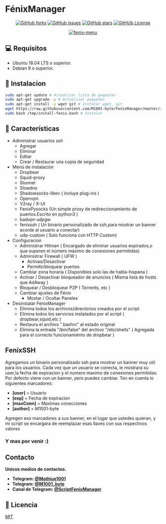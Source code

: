
# FénixManager
<!-- noto-fonts-cjk fonts to view 〢-->
<div align="center">

  <a href="">![GitHub forks](https://img.shields.io/github/forks/M1001-byte/FenixManager?style=for-the-badge)</a>
  <a href="">![GitHub issues](https://img.shields.io/github/issues/M1001-byte/FenixManager?style=for-the-badge)</a>
  <a href="">![GitHub stars](https://img.shields.io/github/stars/M1001-byte/FenixManager?style=for-the-badge)</a>
  <a href="">![GitHUb License](https://img.shields.io/github/license/m1001-byte/fenixmanager?style=for-the-badge)</a>

  <a href="https://imgbb.com/"><img src="https://i.ibb.co/qBj4Pth/fenix-menu.png" alt="fenix-menu" border="0"></a>
</div>

## 💻 Requisitos
 * Ubuntu 18.04 LTS o superior.
 * Debian 9 o superior.

## 🚀 Instalacion

```bash
sudo apt-get update # Actualizar lista de paquetes
sudo apt-get upgrade -y # Actualizar paquetes
sudo apt-get install -y wget git # Instalar wget, git
wget https://raw.githubusercontent.com/M1001-byte/FenixManager/master/install.bash -O /tmp/install-fenix.bash # Descargar instalador
sudo bash /tmp/install-fenix.bash # Instalar
```
## 🧉 Características

* Administrar usuarios ssh
    * Agregar
    * Eliminar 
    * Editar
    * Crear / Restaurar una copia de seguridad
* Menú de instalación
    * Dropbear
    * Squid-proxy
    * Stunnel
    * Slowdns
    * Shadowsocks-libev ( incluye plug-ins )
    * Openvpn
    * V2ray / X-UI
    * FenixPysocks (Un simple proxy de redireccionamiento de puertos.Escrito en python3  )
    * badvpn udpgw
    * fenixssh  ( Un binario personalizado de ssh,para mostrar un banner acorde al usuario a conectar)
    * udp-custom ( Solo funciona con HTTP Custom)
* Configuracion
    * Administrar Hitman ( Encargado de eliminar usuarios expirados,o que superen el número máximo de conexiones permitidas)
    * Administrar Firewall ( UFW )
        * Activas/Desactivar
        * Permitir/bloquear puertos
    * Cambiar zona horaria ( Disponibles solo las de habla-hispana )
    * Activar / Desactivar bloqueador de anuncios ( Misma lista de hosts que AdAway )
    * Bloquear / Desbloquear P2P ( Torrents, etc )
    * Cambiar ajustes de Fénix
        * Mostar / Ocultar Paneles
* Desinstalar FénixManager
    * Elimina todos los archivos/directorios creados por el script
    * Elimina todos los servicios instalados por el script ( dropbear,squid,etc )
    * Restaura el archivo ".bashrc" al estado original
    * Elimina la entrada "/bin/false" del archivo "/etc/shells" ( Agregada para el correcto funcionamiento de dropbear )

## FenixSSH
Agregamos un binario personalizado ssh para mostrar un banner muy util para los usuarios.
Cada vez que un usuario se conecta, le mostrara su user,la fecha de expiracion y el numero maximo de conexiones permitidas.
Por defecto viene con un banner, pero puedes cambiar.
Ten en cuenta lo siguientes marcadores:
* **[user]** = Usuario
* **[exp]** = Fecha de expiracion
* **[maxConn]** = Maximas conecciones
* **[author]** = M1001-byte

Agregen eso marcadores a sus banner, en el lugar que ustedes quieran, y mi script se encargara de reemplazar esas llaves con sus respectivos valores
### **Y mas por venir :)**

## Contacto
**Unicos medios de contactos.**
  * **Telegram: [@Mathiue1001](https://t.me/Mathiue1001)**
  * **Telegram: [@M1001_byte](https://t.me/M1001_byte)**
  * **Canal de Telegram: [@ScriptFenixManager](https://t.me/ScriptFenixManager)**

## 📝 Licencia
[MIT](https://choosealicense.com/licenses/mit/)
